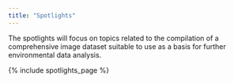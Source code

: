 ```yaml
---
title: "Spotlights"
---
```


The spotlights will focus on topics related to the compilation of a comprehensive image dataset suitable to use as a basis for further environmental data analysis.

<!--more-->

{% include spotlights_page %}
